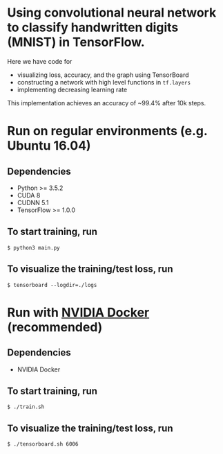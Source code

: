 # Using convolutional neural network to classify handwritten digits (MNIST) in TensorFlow.

Here we have code for
- visualizing loss, accuracy, and the graph using TensorBoard
- constructing a network with high level functions in `tf.layers`
- implementing decreasing learning rate

This implementation achieves an accuracy of ~99.4% after 10k steps.

# Run on regular environments (e.g. Ubuntu 16.04)

## Dependencies
- Python >= 3.5.2
- CUDA 8
- CUDNN 5.1
- TensorFlow >= 1.0.0

## To start training, run
```
$ python3 main.py
```

## To visualize the training/test loss, run
```
$ tensorboard --logdir=./logs
```

# Run with [NVIDIA Docker](https://github.com/NVIDIA/nvidia-docker) (recommended)

## Dependencies
- NVIDIA Docker

## To start training, run
```
$ ./train.sh
```

## To visualize the training/test loss, run
```
$ ./tensorboard.sh 6006
```
